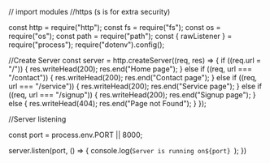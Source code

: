 // import modules
//https (s is for extra security)

const http = require("http");
const fs = require("fs");
const os = require("os");
const path = require("path");
const { rawListener } = require("process");
require("dotenv").config();

//Create Server
const server = http.createServer((req, res) => {
  if ((req.url = "/")) {
    res.writeHead(200);
    res.end("Home page");
  } else if ((req, url === "/contact")) {
    res.writeHead(200);
    res.end("Contact page");
  } else if ((req, url === "/service")) {
    res.writeHead(200);
    res.end("Service page");
  } else if ((req, url === "/signup")) {
    res.writeHead(200);
    res.end("Signup page");
  } else {
    res.writeHead(404);
    res.end("Page not Found");
  }
});

//Server listening

const port = process.env.PORT || 8000;

server.listen(port, () => {
  console.log(`Server is running on${port} `);
})